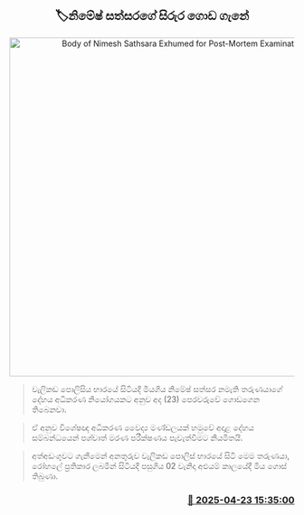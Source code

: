 <p align='center'><b><h2 align='center' title='Body of Nimesh Sathsara Exhumed for Post-Mortem Examination'>🏷නිමේෂ් සත්සරගේ සිරුර ගොඩ ගැනේ</h2></b></p>
<p align='center'><img src='https://helakuru.sgp1.cdn.digitaloceanspaces.com/esana/images/lib/sathsara-nimesh-uip.jpg' width='600' alt='Body of Nimesh Sathsara Exhumed for Post-Mortem Examination'></p>

> වැලිකඩ පොලිසිය භාරයේ සිටියදී මියගිය නිමේෂ් සත්සර නමැති තරුණයාගේ දේහය අධිකරණ නියෝගයකට අනුව අද (23) පෙරවරුවේ ගොඩගෙන තිබෙනවා.

> ඒ අනුව විශේෂඥ අධිකරණ වෛද්‍ය මණ්ඩලයක් හමුවේ අදාළ දේහය සම්බන්ධයෙන් පශ්චාත් මරණ පරීක්ෂණය පැවැත්වීමට නියමිතයි.

> අත්අඩංගුවට ගැනීමෙන් අනතුරුව වැලිකඩ පොලිස් භාරයේ සිටි මෙම තරුණයා, රෝහලේ ප්‍රතිකාර ලබමින් සිටියදී පසුගිය 02 වැනිදා අළුයම් කාලයේදී මිය ගොස් තිබුණා.



<h3 align='right'><a href='https://www.helakuru.lk/esana/p/109469/'>📅 2025-04-23 15:35:00</a></h3>
